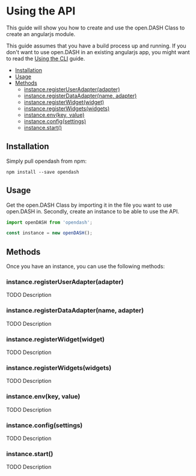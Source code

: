 # Using the API

This guide will show you how to create and use the open.DASH Class to create an angularjs module.

This guide assumes that you have a build process up and running. If you don't want to use open.DASH in an existing angularjs app, you might want to read the [Using the CLI](/guides/using-the-cli.md) guide.

<!-- TOC depthFrom:2 depthTo:6 -->

- [Installation](#installation)
- [Usage](#usage)
- [Methods](#methods)
  - [instance.registerUserAdapter(adapter)](#instanceregisteruseradapteradapter)
  - [instance.registerDataAdapter(name, adapter)](#instanceregisterdataadaptername-adapter)
  - [instance.registerWidget(widget)](#instanceregisterwidgetwidget)
  - [instance.registerWidgets(widgets)](#instanceregisterwidgetswidgets)
  - [instance.env(key, value)](#instanceenvkey-value)
  - [instance.config(settings)](#instanceconfigsettings)
  - [instance.start()](#instancestart)

<!-- /TOC -->

## Installation

Simply pull opendash from npm:

```
npm install --save opendash
```

## Usage

Get the open.DASH Class by importing it in the file you want to use open.DASH in. Secondly, create an instance to be able to use the API.

```js
import openDASH from 'opendash';

const instance = new openDASH();
```

## Methods

Once you have an instance, you can use the following methods:

### instance.registerUserAdapter(adapter)
TODO Description
### instance.registerDataAdapter(name, adapter)
TODO Description
### instance.registerWidget(widget)
TODO Description
### instance.registerWidgets(widgets)
TODO Description
### instance.env(key, value)
TODO Description
### instance.config(settings)
TODO Description
### instance.start()
TODO Description
